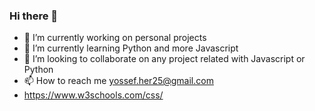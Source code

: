 ### Hi there 👋

- 🔭 I’m currently working on personal projects
- 🌱 I’m currently learning Python and more Javascript
- 👯 I’m looking to collaborate on any project related with Javascript or Python
- 📫 How to reach me yossef.her25@gmail.com
- https://www.w3schools.com/css/


